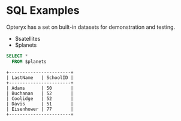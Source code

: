 # SQL Examples

Opteryx has a set on built-in datasets for demonstration and testing.

- $satellites
- $planets

~~~sql
SELECT *
  FROM $planets
~~~

~~~
+-----------------------+
| LastName   | SchoolID |
+-----------------------+
| Adams      | 50       |
| Buchanan   | 52       |
| Coolidge   | 52       |
| Davis      | 51       |
| Eisenhower | 77       |
+-----------------------+
~~~